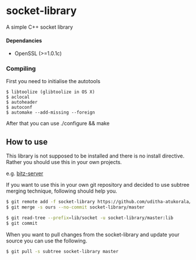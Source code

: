 socket-library
==============

A simple C++ socket library

#### Dependancies

- OpenSSL (>=1.0.1c)


### Compiling

First you need to initialise the autotools

	$ libtoolize (glibtoolize in OS X)
	$ aclocal
	$ autoheader
	$ autoconf
	$ automake --add-missing --foreign

After that you can use ./configure && make



How to use
----------

This library is not supposed to be installed and there is no install
directive. Rather you should use this in your own projects.

e.g. [bitz-server](https://github.com/uditha-atukorala/bitz-server)

If you want to use this in your own git repository and decided to use subtree
merging technique, following should help you.

```bash
$ git remote add -f socket-library https://github.com/uditha-atukorala/socket-library.git
$ git merge -s ours --no-commit socket-library/master

$ git read-tree --prefix=lib/socket -u socket-library/master:lib
$ git commit
```

When you want to pull changes from the socket-library and update your source
you can use the following.

```bash
$ git pull -s subtree socket-library master
```

